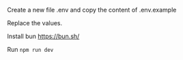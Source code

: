 Create a new file .env and copy the content of .env.example

Replace the values.

Install bun https://bun.sh/

Run `npm run dev`
